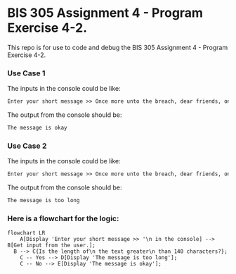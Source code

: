 # BIS 305 Assignment 4 - Program Exercise 4-2.

This repo is for use to code and debug the BIS 305 Assignment 4 - Program Exercise 4-2.

### Use Case 1

The inputs in the console could be like:
```html
Enter your short message >> Once more unto the breach, dear friends, once more
```

The output from the console should be:
```html
The message is okay
```

### Use Case 2

The inputs in the console could be like:
```html
Enter your short message >> Once more unto the breach, dear friends, once more; Or close the wall up with our English dead. In peace there's nothing so becomes a man As modest stillness and humility: But when the blast of war blows in our ears, Then imitate the action of the tiger;
```

The output from the console should be:
```html
The message is too long
```

### Here is a flowchart for the logic:  
```mermaid
flowchart LR
	A[Display 'Enter your short message >> '\n in the console] --> B[Get input from the user.];
  B --> C{Is the length of\n the text greater\n than 140 characters?};
	C -- Yes --> D[Display 'The message is too long'];
	C -- No --> E[Display 'The message is okay'];
```
